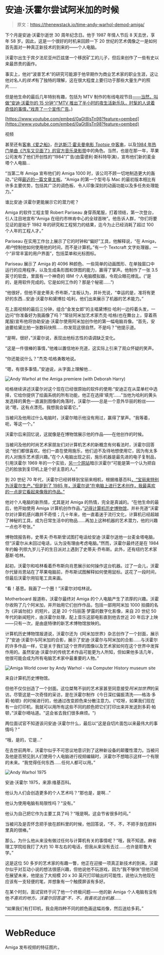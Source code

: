 # 安迪·沃霍尔尝试阿米加的时候

> 原文：<https://thenewstack.io/time-andy-warhol-demod-amiga/>

下个月是安迪·沃霍尔逝世 30 周年纪念日。他于 1987 年情人节后 8 天去世，享年 58 岁。因此，这是一个很好的时机来回顾一下 20 世纪的艺术偶像之一是如何首先面对一种真正新技术的到来的——个人电脑。

沃霍尔出生于宾夕法尼亚州匹兹堡一个移民矿工的儿子，但后来创作了一些有史以来最昂贵的画作。

事实上，他对“波普艺术”的研究可能源于他早期作为商业艺术家的职业生涯，这让他对名人的*技术*有了独特的理解，这在很大程度上要归功于那些大量生产的照片……

但是他生命的最后几年特别有趣，包括为 MTV 制作的有线电视节目[——当然，叫做“安迪·沃霍尔的 15 分钟”(“MTV 推出了半小时的夜生活新乐队，时髦的人说着奇怪的事情，”](https://web.archive.org/web/20100123101437/http://www.warholstars.org/warhol/warhol1/andy/warhol/film/tv.html)[戏弄了一个宣传广告](https://www.youtube.com/watch?v=sEzkf1Iwaz0)。)

[https://www.youtube.com/embed/0aGt8lsTn98?feature=oembed](https://www.youtube.com/embed/0aGt8lsTn98?feature=oembed)

视频

甚至还有[客串《爱之船》](http://www.adamkuban.com/2013/01/yes-this-really-happened-andy-warhol-was-on-the-love-boat-2/)，[在达斯汀·霍夫曼电影 *Tootsie* 中客串](https://youtu.be/2P5ZtegrW0g?t=45)，以及[1984 年热门单曲《汽车又见面了》的官方音乐录影带](https://youtu.be/KXpJ0bM5zbM)中的角色。当然，也是在那一年，苹果公司发布了他们开创性的“1984”广告(由雷德利·斯科特导演)，宣布他们新的麦金塔个人电脑…

“当第二年 Amiga 宣布他们的 Amiga 1000 时，该公司不顾一切地制造更大的轰动，”记得[最近的一篇文章主板](http://motherboard.vice.com/read/how-the-commodore-amiga-turned-andy-warhol-into-a-computer-artist)。“Amiga 的第一个型号与 Mac 的最初版本相比有许多主要优势，包括其广泛的调色板、令人印象深刻的动画功能以及多任务处理能力。”

谁比安迪·沃霍尔更能展示它的潜力呢？

Amiga 的软件工程主管 Robert Pariseau 身穿燕尾服，打着领结，第一次登台，引人注目地宣布“Amiga 在纽约市林肯中心的全球首映”。他告诉人群，“你们将要见证的是始于 1982 年的研究和工程努力的结果，迄今为止已经消耗了超过 100 个人年的工程人才。”

Pariseau 在实用工作台上展示了它的时钟和“偏好”工具，他解释说，“在 Amiga，*用户*控制他如何使用他的时间，而不是计算机。”有一个 Textcraft 文字处理器，一个“非常丰富的用户界面”，包括菜单和光标图标。

Pariseau 展示了 Amiga 的 4096 种颜色、一些简单的动画图形、在单独窗口中运行的应用程序，以及生成条形图和饼图的能力，赢得了掌声。他制作了一张 3.5 英寸的软盘，里面有一个神奇的 IBM 个人电脑模拟器，令观众眼花缭乱。(“是的，是用软件完成的。它是如何工作的？那是个秘密……”)

“他很好，但他不是史蒂夫·乔布斯，”主板认为，并补充说，“幸运的是，准将有更好的东西…安迪·沃霍尔和黛博拉·哈利，他们出来展示了机器的艺术能力。”

在上面视频的最后三分钟，组合“金发女郎”的主唱黛博拉·哈利一边捋着头发，一边问“你准备好为我画像了吗？”常驻阿米加艺术家杰克·哈格(也在舞台上，穿着燕尾服)宣布他将协助安迪·沃霍尔使用阿米加创作他的第一幅电脑肖像。“首先，安迪要给黛比拍一张数码快照……你发现这很自然，不是吗？”他提示道。

“是啊，很好，”沃霍尔说，表现出他标志性的语调缺乏变化。

“这是一件很棒的事情，”他难以置信地补充道，这实际上引来了观众怀疑的笑声。

“你还能说什么？”杰克·哈格勇敢地说。

“嗯，有很多事情，”安迪说，从字面上理解他…

![Andy Warhol at the Amiga premiere (with Deborah Harry)](img/81bea63bc467b2f69625264d3002622e.png)

哈格继续讲述沃霍尔对这个现在已经很原始的软件的使用:“安迪正在从菜单栏中选择，它给你提供了绘画系统的所有功能，他正在选择‘填充’……”当他为哈利的黄头发选择的黄色一直漏到图像的角落时，沃霍尔——总是一个意外华丽的粉丝——说:“嗯，这有点漂亮。我想我会留着它。”

当被问及他用过什么电脑时，沃霍尔暗示他没有用过，赢得了掌声。“我等着，呃，等这一个。”

沃霍尔后来回忆说，这就像是在博物馆展示他的作品——在他创作的时候。

当被问及他的时尚艺术家朋友们对计算机艺术的新概念有何看法时，沃霍尔回答说:“他们都很喜欢。他们一直在使用施乐，他们迫不及待地想使用它，因为有太多的人对施乐艺术感兴趣。”在个人电脑出现之前，施乐机器是最先进的电子复制品，引用沃霍尔 1969 年的一个实验，[另一个网站](http://tedium.co/2016/05/05/photocopiers-xerox-history/)暗示沃霍尔“可能是第一个认为把自己的脸放到复印机上是个好主意的人。”

到 20 世纪 70 年代，沃霍尔已经转移到宝丽来相机，根据维基百科[，“宝丽来特别为沃霍尔生产。”但是到了 1985 年，沃霍尔说“在电脑上进行艺术创作，我最喜欢的一点是它看起来像我的作品。”](https://en.wikipedia.org/wiki/Andy_Warhol#Other_media)

他对个人电脑的新热情，尤其是对 Amiga 的热情，完全是真诚的。“在他生命的最后，他开始使用 Amiga 计算机创作作品，”[记得计算机历史博物馆](http://www.computerhistory.org/atchm/warhol-the-computer/)，并补充道“沃霍尔对计算机感兴趣并不奇怪；几十年来，他一直着迷于流行文化，计算机已经超越了神秘的工具，成为日常生活中的物品……再加上这种机器的艺术潜力，他的兴趣一点也不夸张。”

博物馆报告称，史蒂夫·乔布斯曾试图打电话给安迪·沃霍尔送他一台麦金塔电脑，但“沃霍尔从未回过电话，认为没有理由考虑电脑。”然而，沃霍尔最终还是在 1984 年约翰·列侬九岁儿子的生日派对上遇到了史蒂夫·乔布斯。此外，还有纽约艺术家基斯·哈林。

起初，沃霍尔和哈林看着乔布斯向肖恩展示如何操作这台机器。过了一会儿，沃霍尔代替肖恩站在了苹果电脑前，乔布斯试图解释如何使用鼠标。这花了一段时间，但最后沃霍尔用铅笔工具来画。

“看！基思。我画了一个圈！”沃霍尔对哈林说。

Motherboard 报道称，沃霍尔最终对 Amiga 的个人电脑产生了浓厚的兴趣。沃霍尔收购了几个阿米加，并开始用它们创作作品，包括一部用阿米加 1000 拍摄的名为《非诚勿扰》的短片。这是 20 个玛丽莲·梦露的数字化影像，来自 20 世纪 50 年代的新闻短片，由沃霍尔处理，配上音乐这部电影直到他去世近 20 年后才上映——只有一次，是由底特律的新艺术博物馆放映的。

计算机历史博物馆报道说，沃霍尔还为《阿米加世界》杂志创作了一个封面，展示了“安迪·沃霍尔与阿米加的合影，展示了安迪·沃霍尔与阿米加的合影……与沃霍尔的许多作品一样，它是关于我们这个世界的图像以及艺术家如何在这个世界中发挥作用的。虽然安迪·沃霍尔的传统艺术作品可能更为人所知，但如果他多活几年，他很可能会成为所有电脑艺术家中最重要的人物。”

![Amiga World cover by Andy Warhol - via Computer History museum site](img/55ede10810f069f7651dbd83d7793fc5.png)

来自计算机历史博物馆。

但他不仅仅创造了一个封面。这位桀骜不驯的艺术家甚至同意接受*阿米加世界*的采访。尽管这是一次奇怪的采访，是在沃霍尔制作《今日深红偏振清洗——格洛·多莉·帕顿》的时候进行的，他通过改变颜色来分散注意力。(“哎呀，如果我们现在有一台打印机，我就可以用所有这些不同的颜色把它们打印出来并发送到多莉·帕顿，”沃霍尔嘀咕道。"这会省去我们很多麻烦。")

两位面试官不知道该问安迪·沃霍尔什么，最后以“这是自切片面包以来最伟大的事情吗？”

“哦，是的，它是…”

在去世前两年，沃霍尔似乎不可思议地意识到了这种新设备的颠覆性潜力。当被问及他是否预见到人们使用个人电脑进行视频编辑时，沃霍尔不想暗示这样一个有限的未来。“我觉得任何东西……任何人都可以用。”

![Andy Warhol 1975](img/c49b32a157d4907baa9ae0dd716e9556.png)

安迪·沃霍尔 1975，来源:维基百科。

他认为人们会创造更多的个人艺术吗？“那也是，是啊…”

他认为使用电脑有局限性吗？“没有。”

他认为自己把它作为主要工具了吗？“哦是啊。这会节省很多时间。”

当被问及是否怀念把手放在颜料里的时候，他回答说，“不，不，不把手放在颜料里真的很棒。”

那么，为什么他从来没有做过任何与计算机有关的事情呢？“哦，我不知道。麻省理工学院给我打了大约 10 年左右的电话，但我从来没有去过……也许是耶鲁大学。”

这是这位 50 多岁的艺术家的有趣一瞥，他正在迎接一项真正新技术的到来。沃霍尔似乎对互动小说的想法很感兴趣，但他说他不玩游戏，因为“我不够快”但他已经在展望未来，他提出了大规模 20 x 30 英尺打印输出的可能性，说他认为他现在应该有一支轻便的笔，并想象有一个触摸屏该有多好。

在某个时刻，面试官终于问了他一个终极问题——他的新 Amiga 个人电脑有没有他*不喜欢的地方。沃霍尔回答道“不，不，我喜欢这台机器……*

“如果我们有打印机，我会用四种不同的颜色画这幅肖像，然后送给多莉。”

* * *

# WebReduce

Amiga 发布视频的特征图片。

<svg xmlns:xlink="http://www.w3.org/1999/xlink" viewBox="0 0 68 31" version="1.1"><title>Group</title> <desc>Created with Sketch.</desc></svg>